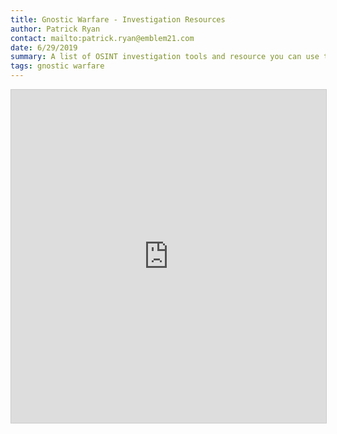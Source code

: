 ```yaml
---
title: Gnostic Warfare - Investigation Resources
author: Patrick Ryan
contact: mailto:patrick.ryan@emblem21.com
date: 6/29/2019
summary: A list of OSINT investigation tools and resource you can use to discover facts.
tags: gnostic warfare
---
```

<iframe class="airtable-embed" src="https://airtable.com/embed/shrtvNvuauuuaZZE6?backgroundColor=cyan&viewControls=on" frameborder="0" onmousewheel="" width="100%" height="533" style="background: transparent; border: 1px solid #ccc;"></iframe>